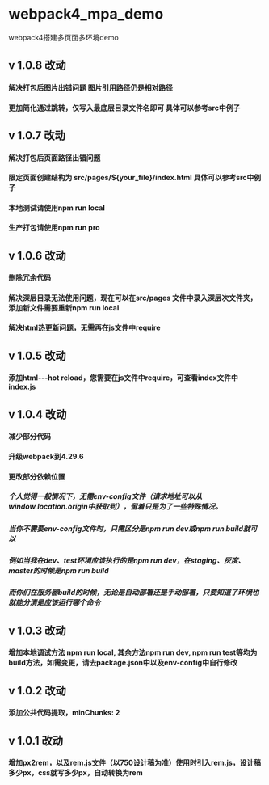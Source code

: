 # webpack4_mpa_demo
webpack4搭建多页面多环境demo
## v 1.0.8 改动
#### 解决打包后图片出错问题 图片引用路径仍是相对路径
#### 更加简化通过<a></a>跳转，仅写入最底层目录文件名即可  具体可以参考src中例子

## v 1.0.7 改动
#### 解决打包后页面路径出错问题
#### 限定页面创建结构为 src/pages/${your_file}/index.html 具体可以参考src中例子
#### 本地测试请使用npm run local
#### 生产打包请使用npm run pro

## v 1.0.6 改动
#### 删除冗余代码
#### 解决深层目录无法使用问题，现在可以在src/pages 文件中录入深层次文件夹，添加新文件需要重新npm run local
#### 解决html热更新问题，无需再在js文件中require

## v 1.0.5 改动
#### 添加html---hot reload，您需要在js文件中require，可查看index文件中index.js

## v 1.0.4 改动
#### 减少部分代码
#### 升级webpack到4.29.6
#### 更改部分依赖位置
##### 个人觉得一般情况下，无需env-config文件（请求地址可以从window.location.origin中获取到），留着只是为了一些特殊情况。
##### 当你不需要env-config文件时，只需区分是npm run dev或npm run build就可以
##### 例如当我在dev、test环境应该执行的是npm run dev，在staging、灰度、master的时候是npm run build
##### 而你们在服务器build的时候，无论是自动部署还是手动部署，只要知道了环境也就能分清是应该运行哪个命令

## v 1.0.3 改动
#### 增加本地调试方法 npm run local, 其余方法npm run dev, npm run test等均为build方法，如需变更，请去package.json中以及env-config中自行修改

## v 1.0.2 改动
#### 添加公共代码提取，minChunks: 2

## v 1.0.1 改动
#### 增加px2rem，以及rem.js文件（以750设计稿为准）使用时引入rem.js，设计稿多少px，css就写多少px，自动转换为rem

